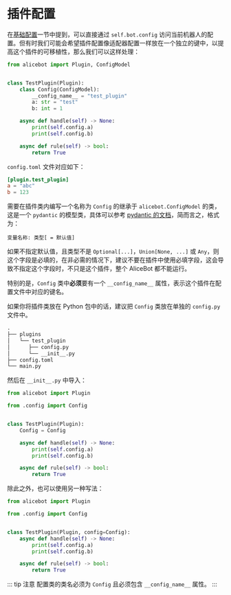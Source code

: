 # 插件配置

在[基础配置](/guide/basic-config.md)一节中提到，可以直接通过 `self.bot.config` 访问当前机器人的配置。但有时我们可能会希望插件配置像适配器配置一样放在一个独立的键中，以提高这个插件的可移植性，那么我们可以这样处理：

```python
from alicebot import Plugin, ConfigModel


class TestPlugin(Plugin):
    class Config(ConfigModel):
        __config_name__ = "test_plugin"
        a: str = "test"
        b: int = 1

    async def handle(self) -> None:
        print(self.config.a)
        print(self.config.b)

    async def rule(self) -> bool:
        return True

```

`config.toml` 文件对应如下：

```toml
[plugin.test_plugin]
a = "abc"
b = 123
```

需要在插件类内编写一个名称为 `Config` 的继承于 `alicebot.ConfigModel` 的类，这是一个 `pydantic` 的模型类，具体可以参考 [pydantic 的文档](https://docs.pydantic.dev/)，简而言之，格式为：

`变量名称: 类型[ = 默认值]`

如果不指定默认值，且类型不是 `Optional[...]`，`Union[None, ...]` 或 `Any`，则这个字段是必填的，在非必需的情况下，建议不要在插件中使用必填字段，这会导致不指定这个字段时，不只是这个插件，整个 AliceBot 都不能运行。

特别的是，`Config` 类中**必须**要有一个 `__config_name__` 属性，表示这个插件在配置文件中对应的键名。

如果你将插件类放在 Python 包中的话，建议把 `Config` 类放在单独的 `config.py` 文件中。

```txt
.
├── plugins
│   └── test_plugin
│      ├── config.py
│      └── __init__.py
├── config.toml
└── main.py
```

然后在 `__init__.py` 中导入：

```python {7}
from alicebot import Plugin

from .config import Config


class TestPlugin(Plugin):
    Config = Config

    async def handle(self) -> None:
        print(self.config.a)
        print(self.config.b)

    async def rule(self) -> bool:
        return True

```

除此之外，也可以使用另一种写法：

```python {6}
from alicebot import Plugin

from .config import Config


class TestPlugin(Plugin, config=Config):
    async def handle(self) -> None:
        print(self.config.a)
        print(self.config.b)

    async def rule(self) -> bool:
        return True

```

::: tip 注意
配置类的类名必须为 `Config` 且必须包含 `__config_name__` 属性。
:::
